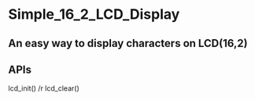 # Simple_16_2_LCD_Display

## An easy way to display characters on LCD(16,2)

## APIs
  lcd_init() /r
    lcd_clear()
  
